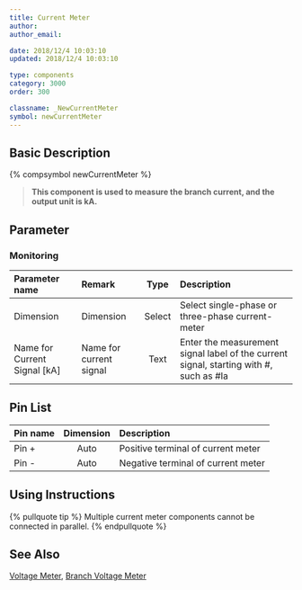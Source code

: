 ```yaml
---
title: Current Meter
author: 
author_email:

date: 2018/12/4 10:03:10
updated: 2018/12/4 10:03:10

type: components
category: 3000
order: 300

classname: _NewCurrentMeter
symbol: newCurrentMeter
---
```

## Basic Description
{% compsymbol newCurrentMeter %}

> **This component is used to measure the branch current, and the output unit is kA.**

## Parameter
### Monitoring
| Parameter name | Remark | Type | Description |
| :--- | :--- | :--: | :--- |
| Dimension | Dimension | Select | Select single-phase or three-phase current-meter |
| Name for Current Signal \[kA\] | Name for current signal | Text |  Enter the measurement signal label of the current signal, starting with #, such as #Ia |


## Pin List

| Pin name | Dimension | Description |
| :--- | :--:  | :--- |
| Pin + | Auto | Positive terminal of current meter |
| Pin - | Auto | Negative terminal of current meter |

## Using Instructions

{% pullquote tip %}
Multiple current meter components cannot be connected in parallel.
{% endpullquote %}


## See Also

[Voltage Meter](comp_NewVoltageMeter.md), [Branch Voltage Meter](comp_NewBranchVoltageMeter.md)
